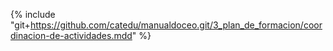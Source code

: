 {% include "git+https://github.com/catedu/manualdoceo.git/3_plan_de_formacion/coordinacion-de-actividades.mdd" %}